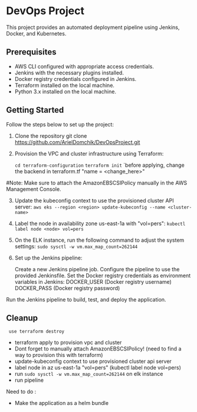 # DevOps Project

This project provides an automated deployment pipeline using Jenkins, Docker, and Kubernetes.

## Prerequisites

- AWS CLI configured with appropriate access credentials.
- Jenkins with the necessary plugins installed.
- Docker registry credentials configured in Jenkins.
- Terraform installed on the local machine.
- Python 3.x installed on the local machine.

## Getting Started

Follow the steps below to set up the project:

1. Clone the repository
   git clone https://github.com/ArielDomchik/DevOpsProject.git

2. Provision the VPC and cluster infrastructure using Terraform:

   `cd terraform-configuration`
   `terraform init`
   `before applying, change the backend in terraform.tf "name = <change_here>"

#Note: Make sure to attach the AmazonEBSCSIPolicy manually in the AWS Management Console.

3. Update the kubeconfig context to use the provisioned cluster API server:
  `aws eks --region <region> update-kubeconfig --name <cluster-name>`

4. Label the node in availability zone us-east-1a with "vol=pers":
  `kubectl label node <node> vol=pers`

5. On the ELK instance, run the following command to adjust the system settings:
  ` sudo sysctl -w vm.max_map_count=262144 `

6. Set up the Jenkins pipeline:

    Create a new Jenkins pipeline job.
    Configure the pipeline to use the provided Jenkinsfile.
    Set the Docker registry credentials as environment variables in Jenkins:
        DOCKER_USER (Docker registry username)
        DOCKER_PASS (Docker registry password)

Run the Jenkins pipeline to build, test, and deploy the application.

## Cleanup
 ` use terraform destroy`

- terraform apply to provision vpc and cluster
- Dont forget to manually attach AmazonEBSCSIPolicy! (need to find a way to provision this with terraform)
- update-kubeconfig context to use provisioned cluster api server
- label node in az us-east-1a "vol=pers" (kubectl label node <node> vol=pers)
- run `sudo sysctl -w vm.max_map_count=262144` on elk instance
- run pipeline 

Need to do :
- Make the application as a helm bundle

